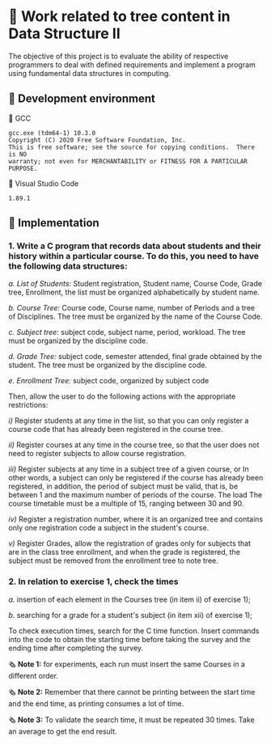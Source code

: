 # 📄 Work related to tree content in Data Structure II

The objective of this project is to evaluate the ability of respective programmers to deal with defined requirements and implement a program using fundamental data structures in computing.

## 🔗 Development environment
🔧 GCC
```
gcc.exe (tdm64-1) 10.3.0
Copyright (C) 2020 Free Software Foundation, Inc.
This is free software; see the source for copying conditions.  There is NO
warranty; not even for MERCHANTABILITY or FITNESS FOR A PARTICULAR PURPOSE.
```

🔧 Visual Studio Code
```
1.89.1
```

## 🔗 **Implementation**

### **1. Write a C program that records data about students and their history within a particular course. To do this, you need to have the following data structures:**
   
   *a. List of Students:* Student registration, Student name, Course Code, Grade tree, Enrollment, the list must be organized alphabetically by student name.
   
   *b. Course Tree:* Course code, Course name, number of Periods and a tree of Disciplines. The tree must be organized by the name of the Course Code.
   
   *c. Subject tree:* subject code, subject name, period, workload. The tree must be organized by the discipline code.
   
   *d. Grade Tree:* subject code, semester attended, final grade obtained by the student. The tree must be organized by the discipline code.
   
   *e. Enrollment Tree:* subject code, organized by subject code

Then, allow the user to do the following actions with the appropriate restrictions:

  *i)* Register students at any time in the list, so that you can only register a course code that has already been registered in the course tree.
  
  *ii)* Register courses at any time in the course tree, so that the user does not need to register subjects to allow course registration.
  
  *iii)* Register subjects at any time in a subject tree of a given course, or In other words, a subject can only be registered if the course has already been registered, in addition, the period of subject must be valid, that is, be between 1 and the maximum number of periods of the course. The load
  The course timetable must be a multiple of 15, ranging between 30 and 90.
  
  *iv)* Register a registration number, where it is an organized tree and contains only one registration code a subject in the student's course.
  
  *v)* Register Grades, allow the registration of grades only for subjects that are in the class tree enrollment, and when the grade is registered, the subject must be removed from the enrollment tree to
  note tree.

### **2. In relation to exercise 1, check the times**

  *a.* insertion of each element in the Courses tree (in item ii) of exercise 1);

  *b.* searching for a grade for a student's subject (in item xii) of exercise 1);

To check execution times, search for the C time function. Insert commands into the code to obtain
the starting time before taking the survey and the ending time after completing the survey.

🗞️ **Note 1:** for experiments, each run must insert the same Courses in a different order.

🗞️ **Note 2:** Remember that there cannot be printing between the start time and the end time, as printing
consumes a lot of time.

🗞️ **Note 3:** To validate the search time, it must be repeated 30 times. Take an average to get the
end result.
